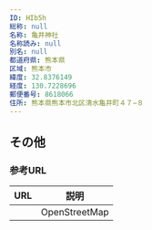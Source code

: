 ```yaml
---
ID: HIb5h
総称: null
名称: 亀井神社
名称読み: null
別名: null
都道府県: 熊本県
区域: 熊本市
緯度: 32.8376149
経度: 130.7228696
郵便番号: 8618066
住所: 熊本県熊本市北区清水亀井町４７−８
---
```


## その他

### 参考URL

| URL | 説明          |
| --- | ------------- |
|     | OpenStreetMap |
